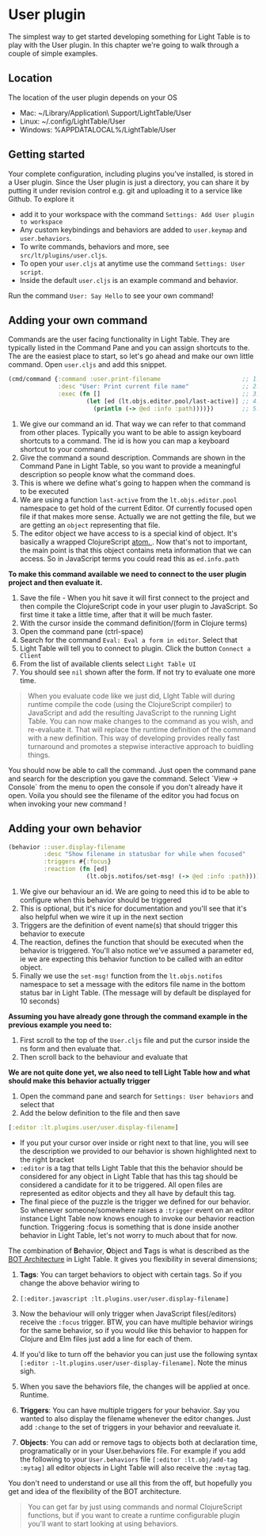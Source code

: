 # User plugin

The simplest way to get started developing something for Light Table is to play with the User plugin. In this chapter
we're going to walk through a couple of simple examples.

## Location

The location of the user plugin depends on your OS

* Mac: ~\/Library\/Application\ Support\/LightTable\/User
* Linux: ~\/.config\/LightTable\/User
* Windows: %APPDATALOCAL%\/LightTable\/User

## Getting started

Your complete configuration, including plugins you've installed, is stored in a User plugin. Since the User plugin is just a directory, you can share it by putting it under revision control e.g. git and uploading it to a service like Github. To explore it

* add it to your workspace with the command `Settings: Add User plugin to workspace`
* Any custom keybindings and behaviors are added to `user.keymap` and `user.behaviors`. 
* To write commands, behaviors and more, see `src/lt/plugins/user.cljs`. 
* To open your `user.cljs` at anytime use the command `Settings: User script`. 
* Inside the default `user.cljs` is an example command and behavior.  

Run the command `User: Say Hello` to see your own command!

## Adding your own command

Commands are the user facing functionality in Light Table. They are typically listed in the Command Pane and you can assign shortcuts to the. The are the easiest place to start, so let's go ahead and make our own little command. Open `user.cljs` and add this snippet.

```clojure
(cmd/command {:command :user.print-filename                       ;; 1.
              :desc "User: Print current file name"               ;; 2.
              :exec (fn []                                        ;; 3.
                      (let [ed (lt.objs.editor.pool/last-active)] ;; 4.
                        (println (-> @ed :info :path))))})        ;; 5.

```

1. We give our command an id. That way we can refer to that command from other places. Typically you want to be able to assign keyboard shortcuts to a command. The id is how you can map a keyboard shortcut to your command.
2. Give the command a sound description. Commands are shown in the Command Pane in Light Table, so you want to provide a meaningful description so people know what the command does. 
3. This is where we define what's going to happen when the command is to be executed
4. We are using a function `last-active` from the `lt.objs.editor.pool` namespace to get hold of the current Editor. Of currently focused open file if that makes more sense. Actually we are not getting the file, but we are getting an `object` representing that file. 
5. The editor object we have access to is a special kind of object. It's basically a wrapped ClojureScript [atom. ](http://clojure.org/reference/atoms). Now that's not to important, the main point is that this object contains meta information that we can access. So in JavaScript terms you could read this as `ed.info.path`

**To make this command available we need to connect to the user plugin project and then evaluate it.**

1. Save the file - When you hit save it will first connect to the project and then compile the ClojureScript code in your user plugin to JavaScript. So first time it take a little time, after that it will be much faster.
2. With the cursor inside the command definition\/\(form in Clojure terms\) 
  1. Open the command pane \(ctrl-space\)
  2. Search for the command `Eval: Eval a form in editor`. Select that
  3. Light Table will tell you to connect to plugin. Click the button `Connect a Client`
  4. From the list of available clients select `Light Table UI`
  5. You should see `nil` shown after the form. If not try to evaluate one more time.


> When you evaluate code like we just did, LIght Table will during runtime compile the code \(using the ClojureScript compiler\) to JavaScript and add the resulting JavaScript to the running Light Table. You can now make changes to the command as you wish, and re-evaluate it. That will replace the runtime definition of the command with a new definition. This way of developing provides really fast turnaround and promotes a stepwise interactive approach to buidling things.

You should now be able to call the command. Just open the command pane and search for the description you gave the command. Select \`View -&gt; Console\` from the menu to open the console if you don't already have it open. Voila you should see the filename of the editor you had focus on when invoking your new command !

## Adding your own behavior

```clojure
(behavior ::user.display-filename                                           ;; 1.
          :desc "Show filename in statusbar for while when focused"         ;; 2.
          :triggers #{:focus}                                               ;; 3.
          :reaction (fn [ed]                                                ;; 4.
                      (lt.objs.notifos/set-msg! (-> @ed :info :path))))     ;; 5.
```

1. We give our behaviour an id. We are going to need this id to be able to configure when this behavior should be triggered
2. This is optional, but it's nice for documentation and you'll see that it's also helpful when we wire it up in the next section
3. Triggers are the definition of event name\(s\) that should trigger this behavior to execute
4. The reaction, defines the function that should be executed when the behavior is triggered. You'll also notice we've 
  assumed a parameter ed, ie we are expecting this behavior function to be called with an editor object. 
5. Finally we use the `set-msg!` function from the `lt.objs.notifos` namespace to set a message with the editors file name in the bottom status bar in Light Table. \(The message will by default be displayed for 10 seconds\)

**Assuming you have already gone through the command example in the previous example you need to:**

1. First scroll to the top of the `User.cljs` file and put the cursor inside the ns form and then evaluate that.
2. Then scroll back to the behaviour and evaluate that

**We are not quite done yet, we also need to tell Light Table how and what should make this behavior actually trigger**

1. Open the command pane and search for `Settings: User behaviors` and select that
2. Add the below definition to the file and then save

```clojure
[:editor :lt.plugins.user/user.display-filename]
```

* If you put your cursor over inside or right next to that line, you will see the description we provided to our behavior is shown highlighted next to the right bracket
* `:editor` is a tag that tells Light Table that this the behavior should be considered for any object in Light Table 
  that has this tag should be considered a candidate for it to be triggered. All open files are represented as editor objects and they all have by default this tag.
* The final piece of the puzzle is the trigger we defined for our behavior. So whenever someone\/somewhere raises a `:trigger` event on an editor instance Light Table now knows enough to invoke our behavior reaction function. Triggering :focus is something that is done inside another behavior in Light Table, let's not worry to much about that for now.

The combination of **B**ehavior, **O**bject and **T**ags is what is described as the [BOT Architecture](/the-light-table-bot.md) in Light Table. It gives you flexibility in several dimensions;

1. **Tags**: You can target behaviors to object with certain tags. So if you change the above behavior wiring to 
  1. `[:editor.javascript :lt.plugins.user/user.display-filename]`
  2. Now the behaviour will only trigger when JavaScript files\(\/editors\) receive the `:focus` trigger. BTW, you can have multiple behavior wirings for the same behavior, so if you would like this behavior to happen for Clojure and Elm files just add a line for each of them. 
  3. If you'd like to turn off the behavior you can just use the following syntax `[:editor :-lt.plugins.user/user-display-filename]`. Note the minus sigh. 
  4. When you save the behaviors file, the changes will be applied at once. Runtime.

2. **Triggers**: You can have multiple triggers for your behavior. Say you wanted to also display the filename whenever the editor changes. Just add `:change` to the set of triggers in your behavior and reevaluate it.
3. **Objects**: You can add or remove tags to objects both at declaration time, programatically or in your User.behaviors file. For example if you add the following to your `User.behaviors` file `[:editor :lt.obj/add-tag :mytag]` all editor objects in Light Table will also receive the `:mytag` tag. 

You don't need to understand or use all this from the off, but hopefully you get and idea of the flexibility of the BOT architecture.

> You can get far by just using commands and normal ClojureScript functions, but if you want to create a runtime configurable plugin you'll want to start looking at using behaviors.

